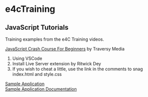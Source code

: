 # e4cTraining
## JavaScript Tutorials
Training examples from the e4C Training videos.

[JavaScript Crash Course For Beginners](https://www.youtube.com/watch?v=hdI2bqOjy3c) by
Traversy Media


1. Using VSCode
2. Install Live Server extension by Ritwick Dey
3. If you wish to cheat a little, use the link in the comments to snag index.html and style.css

[Sample Application](./index1.html)
<br>[Sample Application Documentation](./docs)

